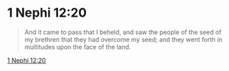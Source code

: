 # 1 Nephi 12:20

> And it came to pass that I beheld, and saw the people of the seed of my brethren that they had overcome my seed; and they went forth in multitudes upon the face of the land.

[1 Nephi 12:20](https://www.churchofjesuschrist.org/study/scriptures/bofm/1-ne/12?lang=eng&id=p20#p20)


